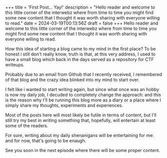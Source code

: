 +++
title = 'First Post... Yay!'
description = "Hello reader and welcome to this little corner of the interwebz where from time to time you might find some new content that I thought it was worth sharing with everyone willing to read."
date = 2024-03-19T00:13:56Z
draft = false
+++
Hello reader and welcome to this little corner of the interwebz where from time to time you might find some new content that I thought it was worth sharing with everyone willing to read.

How this idea of starting a blog came to my mind in the first place?
To be honest i still don't really know, truth is that, at this very address, I used to have a small blog which back in the days served as a repository for CTF writeups.

Probably due to an email from Github that I recently received, I remembered of that blog and the crazy idea blinked into my mind to start over.

I felt like i wanted to start writing again, but since what once was an hobby is now my daily job, I decuded to completely change the approach: and this is the reason why I'll be running this blog more as a diary or a place where I simply share my thoughts, experiments and experiences.

Most of the posts here will most likely be futile in terms of content, but I'll still try my best in writing something that, hopefully, will entertain at least some of the readers.

For sure, writing about my daily shenanigans will be entertaining for me: and for now, that's going to be enaugh.

See you soon in the next episode where there will be some proper content.
